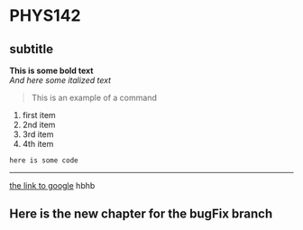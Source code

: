 # PHYS142
## subtitle
**This is some bold text**  
*And here some italized text*
> This is an example of a command

1. first item
2. 2nd item
3. 3rd item
4. 4th item
   
`here is some code`

---
[the link to google](www.google.com)
hbhb
## Here is the new chapter for the bugFix branch
